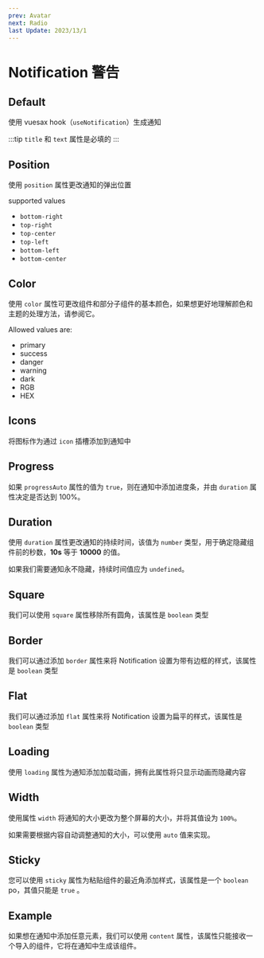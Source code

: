 ```yaml
---
prev: Avatar
next: Radio
last Update: 2023/13/1
---
```

# Notification 警告

<card>

## Default

使用 vuesax hook（`useNotification`）生成通知

:::tip
  `title` 和 `text` 属性是必填的
:::

</card>

<card subtitle="Position">

## Position

使用 `position` 属性更改通知的弹出位置

supported values

- `bottom-right` <Badge type="text" text="Default"/>
- `top-right`
- `top-center`
- `top-left`
- `bottom-left`
- `bottom-center`

</card>

<card subtitle="Color">

## Color

使用 `color` 属性可更改组件和部分子组件的基本颜色，如果想更好地理解颜色和主题的处理方法，请参阅它。

Allowed values ​​are:

- primary
- success
- danger
- warning
- dark
- RGB
- HEX

</card>

<card subtitle="Icons">

## Icons

将图标作为通过 `icon` 插槽添加到通知中

</card>

<card subtitle="Progress">

## Progress

如果 `progressAuto` 属性的值为 `true`，则在通知中添加进度条，并由 `duration` 属性决定是否达到 100%。

</card>

<card subtitle="Duration">

## Duration

使用 `duration` 属性更改通知的持续时间，该值为 `number` 类型，用于确定隐藏组件前的秒数，**10s** 等于 **10000** 的值。

如果我们需要通知永不隐藏，持续时间值应为 `undefined`。

</card>

<card subtitle="Square">

## Square

我们可以使用 `square` 属性移除所有圆角，该属性是 `boolean` 类型

</card>

<card subtitle="Border">

## Border

我们可以通过添加 `border`  属性来将 Notification 设置为带有边框的样式，该属性是 `boolean` 类型

</card>

<card subtitle="Flat">

## Flat

我们可以通过添加 `flat`  属性来将 Notification 设置为扁平的样式，该属性是 `boolean` 类型

</card>

<card subtitle="Loading">

## Loading

使用 `loading` 属性为通知添加加载动画，拥有此属性将只显示动画而隐藏内容

</card>

<card subtitle="Width">

## Width

使用属性 `width` 将通知的大小更改为整个屏幕的大小，并将其值设为 `100%`。

如果需要根据内容自动调整通知的大小，可以使用 `auto` 值来实现。

</card>

<card subtitle="Sticky">

## Sticky

您可以使用 `sticky` 属性为粘贴组件的最近角添加样式，该属性是一个 `boolean` po，其值只能是 `true` 。

</card>

<card subtitle="Example">

## Example

如果想在通知中添加任意元素，我们可以使用 `content` 属性，该属性只能接收一个导入的组件，它将在通知中生成该组件。

</card>

<script setup>
import Api from "../../../../theme/global-components/template/API.tsx"
</script>

<Api/>
